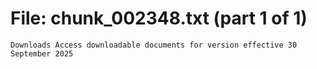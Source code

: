 ﻿# File: chunk_002348.txt (part 1 of 1)
```
Downloads Access downloadable documents for version effective 30 September 2025
```

